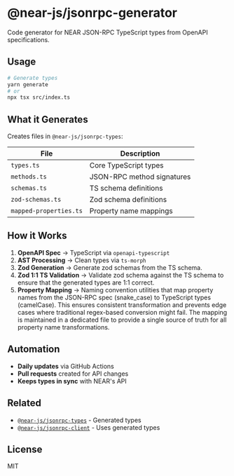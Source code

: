 # @near-js/jsonrpc-generator

Code generator for NEAR JSON-RPC TypeScript types from OpenAPI specifications.

## Usage

```bash
# Generate types
yarn generate
# or
npx tsx src/index.ts
```

## What it Generates

Creates files in `@near-js/jsonrpc-types`:

| File                   | Description                |
| ---------------------- | -------------------------- |
| `types.ts`             | Core TypeScript types      |
| `methods.ts`           | JSON-RPC method signatures |
| `schemas.ts`           | TS schema definitions      |
| `zod-schemas.ts`       | Zod schema definitions     |
| `mapped-properties.ts` | Property name mappings     |

## How it Works

1. **OpenAPI Spec** → TypeScript via `openapi-typescript`
2. **AST Processing** → Clean types via `ts-morph`
3. **Zod Generation** → Generate zod schemas from the TS schema.
4. **Zod 1:1 TS Validation** -> Validate zod schema against the TS schema to ensure that the generated types are 1:1 correct.
5. **Property Mapping** → Naming convention utilities that map property names from the JSON-RPC spec (snake_case) to TypeScript types (camelCase). This ensures consistent transformation and prevents edge cases where traditional regex-based conversion might fail. The mapping is maintained in a dedicated file to provide a single source of truth for all property name transformations.

## Automation

- **Daily updates** via GitHub Actions
- **Pull requests** created for API changes
- **Keeps types in sync** with NEAR's API

## Related

- [`@near-js/jsonrpc-types`](../jsonrpc-types) - Generated types
- [`@near-js/jsonrpc-client`](../jsonrpc-client) - Uses generated types

## License

MIT
